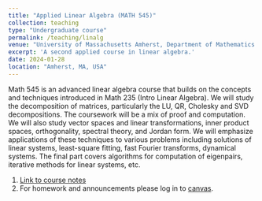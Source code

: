```yaml
---
title: "Applied Linear Algebra (MATH 545)"
collection: teaching
type: "Undergraduate course"
permalink: /teaching/linalg
venue: "University of Massachusetts Amherst, Department of Mathematics and Statistics"
excerpt: 'A second applied course in linear algebra.'
date: 2024-01-28
location: "Amherst, MA, USA"
---
```


Math 545 is an advanced linear algebra course that builds on the concepts and techniques introduced in Math 235 (Intro Linear Algebra). We will study the decomposition of matrices, particularly the LU, QR, Cholesky and SVD decompositions. The coursework will be a mix of proof and computation. We will also study vector spaces and linear transformations, inner product spaces, orthogonality, spectral theory, and Jordan form. We will emphasize applications of these techniques to various problems including solutions of linear systems, least-square fitting, fast Fourier transforms, dynamical systems. The final part covers algorithms for computation of eigenpairs, iterative methods for linear systems, etc.

1. [Link to course notes](https://www.buttenschoen.ca/MATH545)
2. For homework and announcements please log in to [canvas](https://umamherst.instructure.com/).

